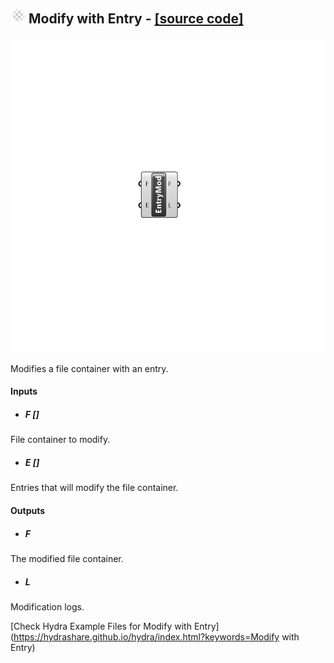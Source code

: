 ## ![](../../images/icons/Modify_with_Entry.png) Modify with Entry - [[source code]](C:\Users\pkastner\Documents\GitHub\Eddy3D\UMCF/Modify%20with%20Entry.py)

![](../../images/components/Modify_with_Entry.png)

Modifies a file container with an entry.

#### Inputs
* ##### F []
File container to modify.
* ##### E []
Entries that will modify the file container.

#### Outputs
* ##### F
The modified file container.
* ##### L
Modification logs.


[Check Hydra Example Files for Modify with Entry](https://hydrashare.github.io/hydra/index.html?keywords=Modify with Entry)